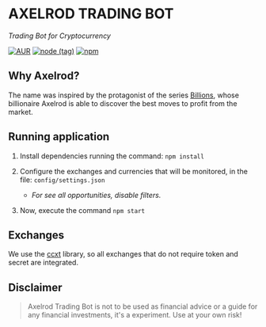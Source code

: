 # AXELROD TRADING BOT
*Trading Bot for Cryptocurrency*

[![AUR](https://img.shields.io/aur/license/yaourt.svg)]() 
[![node (tag)](https://img.shields.io/node/v/passport/latest.svg)]()
[![npm](https://img.shields.io/npm/v/npm.svg?style=plastic)]()

## Why Axelrod?
The name was inspired by the protagonist of the series [Billions](http://www.imdb.com/title/tt4270492/), whose billionaire Axelrod is able to discover the best moves to profit from the market.

## Running application

1) Install dependencies running the command: `npm install`

2) Configure the exchanges and currencies that will be monitored, in the file: `config/settings.json` 

    * *For see all opportunities, disable filters.*

3) Now, execute the command `npm start`

## Exchanges

We use the [ccxt](https://github.com/ccxt/ccxt/wiki/Manual#exchanges) library, so all exchanges that do not require token and secret are integrated.

## Disclaimer
> Axelrod Trading Bot is not to be used as financial advice or a guide for any financial investments, it's a experiment. Use at your own risk!
